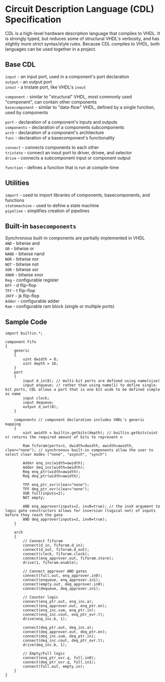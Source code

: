 # Circuit Description Language (CDL) Specification

CDL is a high-level hardware description language that compiles to VHDL. It is strongly typed, but reduces some of structural VHDL's verbosity, and has slightly more strict syntax/style rules. Because CDL compiles to VHDL, both languages can be used together in a project.

## Base CDL

`input` - an input port, used in a component's port declaration  
`output` - an output port  
`inout` - a tristate port, like VHDL's `inout`  

`component` - similar to "structural" VHDL, most commonly used "component", can contain other components  
`basecomponent` - similar to "data-flow" VHDL, defined by a single function, used by components  

`port` - declaration of a component's inputs and outputs  
`components` - declaration of a components subcomponents  
`arch` - declaration of a component's architecture  
`func` - declaration of a basecomponent's functionality  

`connect` - connects components to each other  
`tristate` - connect an inout port to driver, drivee, and selector  
`drive` - connects a subcomponent input or component output  

`function` - defines a function that is run at compile-time  

## Utilities
`import` - used to import libraries of components, basecomponents, and functions  
`statemachine` - used to define a state machine  
`pipeline` - simplifies creation of pipelines  

## Built-in `basecomponents`
Synchronous built-in components are partially implemented in VHDL  
`AND` - bitwise and  
`OR` - bitwise or  
`NAND` - bitwise nand  
`NOR` - bitwise nor  
`NOT` - bitwise not  
`XOR` - bitwise xor  
`XNOR` - bitwise xnor  
`Reg` - configurable register  
`DFF` - d flip-flop  
`TFF` - t flip-flop  
`JKFF` - jk flip-flop  
`Adder` - configurable adder  
`Ram` - configurable ram block (single or multiple ports)  

## Sample Code

```
import builtin.*;

component Fifo
{
    generic
    {
        uint dwidth = 8;
        uint depth = 16;
    }
    port
    {
        input d_in(8); // multi-bit ports are defined using name(size)
        input enqueue; // rather than using name(1) to define single-bit ports, CDL allows a port that is one bit wide to be defined simple as name
        input clock;
        input dequeue;
        output d_out(8);
    }

    components // component declaration includes VHDL's generic mapping
    {
        uint awidth = builtin.getbits(depth); // builtin.getbits(uint n) returns the required amount of bits to represent n

        Ram fiforam(ports=1, dwidth=dwidth, awidth=awidth, clear="none"); // synchronous built-in components allow the user to select clear modes ("none", "asynch", "synch")

        Adder enq_inc(width=awidth);
        Adder deq_inc(width=awidth);
        Reg enq_ptr(width=awidth);
        Reg deq_ptr(width=awidth);

        TFF enq_ptr_ovr(clear="none");
        TFF deq_ptr_ovr(clear="none");
        XOR full(inputs=2);
        NOT empty;

        AND enq_approver(inputs=2, inv0=true); // the invX argument to logic gate constructors allows for inversion (logical not) of inputs before they reach the gate
        AND deq_approver(inputs=2, inv0=true);
    }

    arch
    {
        // Connect fiforam
        connect(d_in, fiforam.d_in);
        connect(d_out, fiforam.d_out);
        connect(clock, fiforam.clock);
        connect(enq_approver.out, fiforam.store);
        drive(1, fiforam.enable);

        // Connect approver AND gates
        connect(full.out, enq_approver.in0);
        connect(enqueue, enq_approver.in1);
        connect(empty.out, deq_approver.in0);
        connect(dequeue, deq_approver.in1);

        // Counter logic
        connect(enq_ptr.out, enq_inc.a);
        connect(enq_approver.out, enq_ptr.en);
        connect(enq_inc.sum, enq_ptr.in);
        connect(enq_inc.cout, enq_ptr_ovr.t);
        drive(enq_inc.b, 1);

        connect(deq_ptr.out, deq_inc.a);
        connect(deq_approver.out, deq_ptr.en);
        connect(deq_inc.sum, deq_ptr.in);
        connect(deq_inc.cout, deq_ptr_ovr.t);
        drive(deq_inc.b, 1);

        // Empty/Full logic
        connect(enq_ptr_ovr.q, full.in0);
        connect(deq_ptr_ovr.q, full.in1);
        connect(full.out, empty.in);
    }
}
```
